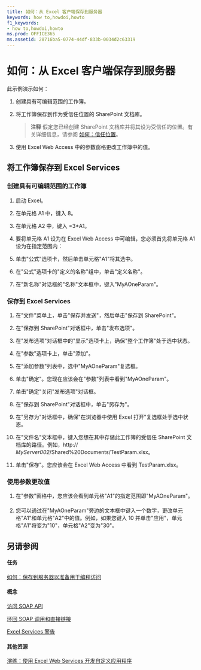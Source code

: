 ```yaml
---
title: 如何：从 Excel 客户端保存到服务器
keywords: how to,howdoi,howto
f1_keywords:
- how to,howdoi,howto
ms.prod: OFFICE365
ms.assetid: 28716ba5-0774-44df-833b-0034d2c63319
---
```



# 如何：从 Excel 客户端保存到服务器

此示例演示如何：
  
    
    


1. 创建具有可编辑范围的工作簿。
    
  
2. 将工作簿保存到作为受信任位置的 SharePoint 文档库。
    
    > **注释**
      > 假定您已经创建 SharePoint 文档库并将其设为受信任的位置。有关详细信息，请参阅 [如何：信任位置](how-to-trust-a-location.md)。 
3. 使用 Excel Web Access 中的参数窗格更改工作簿中的值。
    
  

## 将工作簿保存到 Excel Services


### 创建具有可编辑范围的工作簿


1. 启动 Excel。
    
  
2. 在单元格 A1 中，键入 8。
    
  
3. 在单元格 A2 中，键入 =3*A1。
    
  
4. 要将单元格 A1 设为在 Excel Web Access 中可编辑，您必须首先将单元格 A1 设为在指定范围内： 
    
1. 单击"公式"选项卡，然后单击单元格"A1"将其选中。
    
  
2. 在"公式"选项卡的"定义的名称"组中，单击"定义名称"。
    
  
3. 在"新名称"对话框的"名称"文本框中，键入"MyAOneParam"。
    
  

### 保存到 Excel Services


1. 在"文件"菜单上，单击"保存并发送"，然后单击"保存到 SharePoint"。 
    
  
2. 在"保存到 SharePoint"对话框中，单击"发布选项"。
    
  
3. 在"发布选项"对话框中的"显示"选项卡上，确保"整个工作簿"处于选中状态。
    
  
4. 在"参数"选项卡上，单击"添加"。
    
  
5. 在"添加参数"列表中，选中"MyAOneParam"复选框。
    
  
6. 单击"确定"。您现在应该会在"参数"列表中看到"MyAOneParam"。
    
  
7. 单击"确定"关闭"发布选项"对话框。
    
  
8. 在"保存到 SharePoint"对话框中，单击"另存为"。
    
  
9. 在"另存为"对话框中，确保"在浏览器中使用 Excel 打开"复选框处于选中状态。
    
  
10. 在"文件名"文本框中，键入您想在其中存储此工作簿的受信任 SharePoint 文档库的路径。例如，http:// _MyServer002_/Shared%20Documents/TestParam.xlsx。
    
  
11. 单击"保存"。您应该会在 Excel Web Access 中看到 TestParam.xlsx。 
    
  

### 使用参数更改值


1. 在"参数"窗格中，您应该会看到单元格"A1"的指定范围即"MyAOneParam"。 
    
  
2. 您可以通过在"MyAOneParam"旁边的文本框中键入一个数字，更改单元格"A1"和单元格"A2"中的值。例如，如果您键入 10 并单击"应用"，单元格"A1"将变为"10"，单元格"A2"变为"30"。
    
  

## 另请参阅


#### 任务


  
    
    
 [如何：保存到服务器以准备用于编程访问](how-to-save-to-the-server-to-prepare-for-programmatic-access.md)
#### 概念


  
    
    
 [访问 SOAP API](accessing-the-soap-api.md)
  
    
    
 [环回 SOAP 调用和直接链接](loop-back-soap-calls-and-direct-linking.md)
  
    
    
 [Excel Services 警告](excel-services-alerts.md)
#### 其他资源


  
    
    
 [演练：使用 Excel Web Services 开发自定义应用程序](walkthrough-developing-a-custom-application-using-excel-web-services.md)
